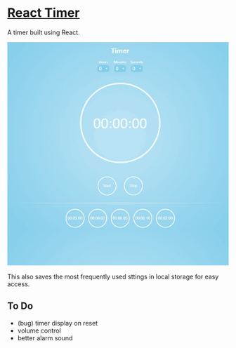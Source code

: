 # [React Timer](https://er-timer.netlify.app)

A timer built using React.

![React Timer](/src/assets/image/timer_screen_shot.png "React Timer")

This also saves the most frequently used sttings in local storage for easy access.

## To Do

* (bug) timer display on reset
* volume control
* better alarm sound
